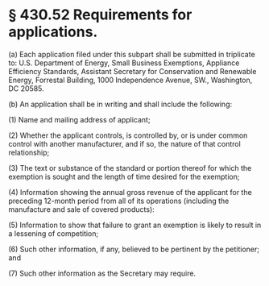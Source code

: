 # § 430.52   Requirements for applications.

(a) Each application filed under this subpart shall be submitted in triplicate to: U.S. Department of Energy, Small Business Exemptions, Appliance Efficiency Standards, Assistant Secretary for Conservation and Renewable Energy, Forrestal Building, 1000 Independence Avenue, SW., Washington, DC 20585. 


(b) An application shall be in writing and shall include the following: 


(1) Name and mailing address of applicant;


(2) Whether the applicant controls, is controlled by, or is under common control with another manufacturer, and if so, the nature of that control relationship;


(3) The text or substance of the standard or portion thereof for which the exemption is sought and the length of time desired for the exemption;


(4) Information showing the annual gross revenue of the applicant for the preceding 12-month period from all of its operations (including the manufacture and sale of covered products): 


(5) Information to show that failure to grant an exemption is likely to result in a lessening of competition; 


(6) Such other information, if any, believed to be pertinent by the petitioner; and 


(7) Such other information as the Secretary may require.




